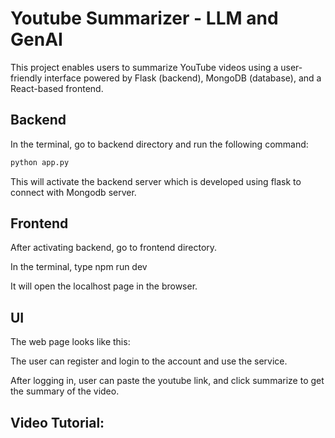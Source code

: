 # Youtube Summarizer - LLM and GenAI

This project enables users to summarize YouTube videos using a user-friendly interface powered by Flask (backend), MongoDB (database), and a React-based frontend.

## Backend

In the terminal, go to backend directory and run the following command:
```bash
python app.py
```

This will activate the backend server which is developed using flask to connect with Mongodb server.

## Frontend

After activating backend, go to frontend directory.

In the terminal, type npm run dev

It will open the localhost page in the browser.

## UI

The web page looks like this:

The user can register and login to the account and use the service.

After logging in, user can paste the youtube link, and click summarize to get the summary of the video.

## Video Tutorial:
